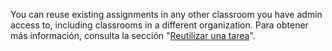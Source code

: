 You can reuse existing assignments in any other classroom you have admin access to, including classrooms in a different organization. Para obtener más información, consulta la sección "[Reutilizar una tarea](/education/manage-coursework-with-github-classroom/teach-with-github-classroom/reuse-an-assignment)".
